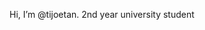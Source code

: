 Hi, I’m @tijoetan. 2nd year university student 


<!---
tijoetan/tijoetan is a ✨ special ✨ repository because its `README.md` (this file) appears on your GitHub profile.
You can click the Preview link to take a look at your changes.
--->
